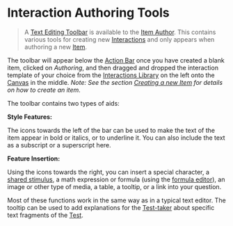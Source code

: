# Interaction Authoring Tools

> A [Text Editing Toolbar](../appendix/glossary.md#text-editing-toolbar) is available to the [Item Author](../appendix/glossary.md#item-author). This contains various tools for creating new [Interactions](../appendix/glossary.md#interaction) and only appears when authoring a new [Item](../appendix/glossary.md#item).

The toolbar will appear below the [Action Bar](../appendix/glossary.md#action-bar) once you have created a blank item, clicked on *Authoring*, and then dragged and dropped the interaction template of your choice from the [Interactions Library](../appendix/glossary.md#interactions-library) on the left onto the [Canvas](../appendix/glossary.md#canvas) in the middle. *Note: See the section [Creating a new Item](../items/creating-a-new-item.md) for details on how to create an item.*
  
The toolbar contains two types of aids:

**Style Features:**

The icons towards the left of the bar can be used to make the text of the item appear in bold or italics, or to underline it. You can also include the text as a subscript or a superscript here.

**Feature Insertion:**

Using the icons towards the right, you can insert a special character, a [shared stimulus](../appendix/glossary.md#shared-stimulus), a math expression or formula (using the [formula editor](../appendix/glossary.md#formula-editor)), an image or other type of media, a table, a tooltip, or a link into your question.

Most of these functions work in the same way as in a typical text editor. The tooltip can be used to add explanations for the [Test-taker](../appendix/glossary.md#test-taker) about specific text fragments of the [Test](../appendix/glossary.md#test).

